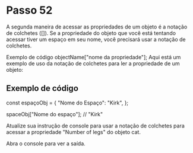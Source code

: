 # Passo 52


A segunda maneira de acessar as propriedades de um objeto é a notação de colchetes ([]). Se a propriedade do objeto que você está tentando acessar tiver um espaço em seu nome, você precisará usar a notação de colchetes.

Exemplo de código
objectName["nome da propriedade"];
Aqui está um exemplo de uso da notação de colchetes para ler a propriedade de um objeto:

## Exemplo de código

const espaçoObj = {
  "Nome do Espaço": "Kirk",
};

spaceObj["Nome do espaço"]; // "Kirk"

Atualize sua instrução de console para usar a notação de colchetes para acessar a propriedade "Number of legs" do objeto cat.

Abra o console para ver a saída.